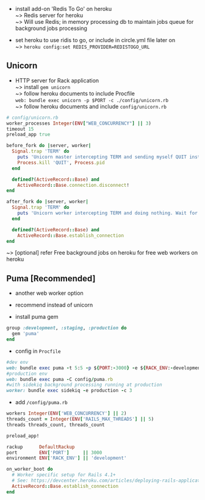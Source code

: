 * install add-on 'Redis To Go' on heroku  
~> Redis server for heroku  
~> Will use Redis; in memory processing db to maintain jobs queue for background jobs processing   

* set heroku to use ridis to go, or include in circle.yml file later on  
~> `heroku config:set REDIS_PROVIDER=REDISTOGO_URL`

## Unicorn  
* HTTP server for Rack application  
~> install `gem unicorn`  
~> follow heroku documents to include Procfile  
`web: bundle exec unicorn -p $PORT -c ./config/unicorn.rb`  
~> follow heroku documents and include `config/unicorn.rb`  
```ruby
# config/unicorn.rb
worker_processes Integer(ENV["WEB_CONCURRENCY"] || 3)
timeout 15
preload_app true

before_fork do |server, worker|
  Signal.trap 'TERM' do
    puts 'Unicorn master intercepting TERM and sending myself QUIT instead'
    Process.kill 'QUIT', Process.pid
  end

  defined?(ActiveRecord::Base) and
    ActiveRecord::Base.connection.disconnect!
end

after_fork do |server, worker|
  Signal.trap 'TERM' do
    puts 'Unicorn worker intercepting TERM and doing nothing. Wait for master to send QUIT'
  end

  defined?(ActiveRecord::Base) and
    ActiveRecord::Base.establish_connection
end
```
~> [optional] refer Free background jobs on heroku for free web workers on heroku  

## Puma [Recommended]  
* another web worker option  

* recommend instead of unicorn  

* install puma gem  
```ruby
group :development, :staging, :production do
  gem 'puma'
end
```

* config in `Procfile`  
```ruby
#dev env
web: bundle exec puma -t 5:5 -p ${PORT:-3000} -e ${RACK_ENV:-development}
#production env
web: bundle exec puma -C config/puma.rb
#with sidekiq background processing running at production
worker: bundle exec sidekiq -e production -c 3
```

* add `/config/puma.rb`  
```ruby
workers Integer(ENV['WEB_CONCURRENCY'] || 2)
threads_count = Integer(ENV['RAILS_MAX_THREADS'] || 5)
threads threads_count, threads_count

preload_app!

rackup      DefaultRackup
port        ENV['PORT']     || 3000
environment ENV['RACK_ENV'] || 'development'

on_worker_boot do
  # Worker specific setup for Rails 4.1+
  # See: https://devcenter.heroku.com/articles/deploying-rails-applications-with-the-puma-web-server#on-worker-boot
  ActiveRecord::Base.establish_connection
end
```